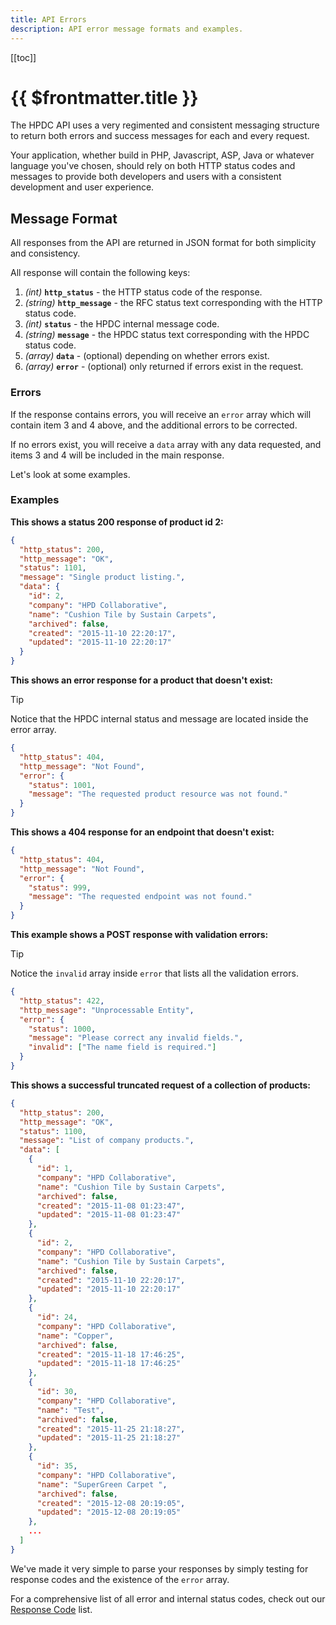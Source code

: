 ```yaml
---
title: API Errors
description: API error message formats and examples.
---
```


[[toc]]

# {{ $frontmatter.title }}

The HPDC API uses a very regimented and consistent messaging structure to return both errors and success messages for each and every request.

Your application, whether build in PHP, Javascript, ASP, Java or whatever language you've chosen, should rely on both HTTP status codes and messages to provide both developers and users with a consistent development and user experience.

## Message Format

All responses from the API are returned in JSON format for both simplicity and consistency.

All response will contain the following keys:

1. _(int)_ **`http_status`** - the HTTP status code of the response.
2. _(string)_ **`http_message`** - the RFC status text corresponding with the HTTP status code.
3. _(int)_ **`status`** - the HPDC internal message code.
4. _(string)_ **`message`** - the HPDC status text corresponding with the HPDC status code.
5. _(array)_ **`data`** - (optional) depending on whether errors exist.
6. _(array)_ **`error`** - (optional) only returned if errors exist in the request.

### Errors

If the response contains errors, you will receive an `error` array which will contain item 3 and 4 above, and the additional errors to be corrected.

If no errors exist, you will receive a `data` array with any data requested, and items 3 and 4 will be included in the main response.

Let's look at some examples.

### Examples

**This shows a status 200 response of product id 2:**

```json
{
  "http_status": 200,
  "http_message": "OK",
  "status": 1101,
  "message": "Single product listing.",
  "data": {
    "id": 2,
    "company": "HPD Collaborative",
    "name": "Cushion Tile by Sustain Carpets",
    "archived": false,
    "created": "2015-11-10 22:20:17",
    "updated": "2015-11-10 22:20:17"
  }
}
```

**This shows an error response for a product that doesn't exist:**

> [!tip]
> Notice that the HPDC internal status and message are located inside the error array.

```json
{
  "http_status": 404,
  "http_message": "Not Found",
  "error": {
    "status": 1001,
    "message": "The requested product resource was not found."
  }
}
```

**This shows a 404 response for an endpoint that doesn't exist:**

```json
{
  "http_status": 404,
  "http_message": "Not Found",
  "error": {
    "status": 999,
    "message": "The requested endpoint was not found."
  }
}
```

**This example shows a POST response with validation errors:**

> [!tip]
> Notice the `invalid` array inside `error` that lists all the validation errors.

```json
{
  "http_status": 422,
  "http_message": "Unprocessable Entity",
  "error": {
    "status": 1000,
    "message": "Please correct any invalid fields.",
    "invalid": ["The name field is required."]
  }
}
```

**This shows a successful truncated request of a collection of products:**

```json
{
  "http_status": 200,
  "http_message": "OK",
  "status": 1100,
  "message": "List of company products.",
  "data": [
    {
      "id": 1,
      "company": "HPD Collaborative",
      "name": "Cushion Tile by Sustain Carpets",
      "archived": false,
      "created": "2015-11-08 01:23:47",
      "updated": "2015-11-08 01:23:47"
    },
    {
      "id": 2,
      "company": "HPD Collaborative",
      "name": "Cushion Tile by Sustain Carpets",
      "archived": false,
      "created": "2015-11-10 22:20:17",
      "updated": "2015-11-10 22:20:17"
    },
    {
      "id": 24,
      "company": "HPD Collaborative",
      "name": "Copper",
      "archived": false,
      "created": "2015-11-18 17:46:25",
      "updated": "2015-11-18 17:46:25"
    },
    {
      "id": 30,
      "company": "HPD Collaborative",
      "name": "Test",
      "archived": false,
      "created": "2015-11-25 21:18:27",
      "updated": "2015-11-25 21:18:27"
    },
    {
      "id": 35,
      "company": "HPD Collaborative",
      "name": "SuperGreen Carpet ",
      "archived": false,
      "created": "2015-12-08 20:19:05",
      "updated": "2015-12-08 20:19:05"
    },
    ...
  ]
}
```

We've made it very simple to parse your responses by simply testing for response codes and the existence of the `error` array.

For a comprehensive list of all error and internal status codes, check out our [Response Code](response-codes/) list.
